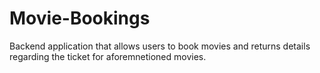 # Movie-Bookings

Backend application that allows users to book movies and returns details regarding the ticket for aforemnetioned movies.
